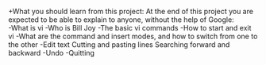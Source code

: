 +What you should learn from this project:
 At the end of this project you are expected to be able to explain to anyone, without the help of Google:  
-What is vi 
-Who is Bill Joy 
-The basic vi commands 
-How to start and exit vi 
-What are the command and insert modes, and how to switch from one to the other 
-Edit text Cutting and pasting lines Searching forward and backward 
-Undo 
-Quitting